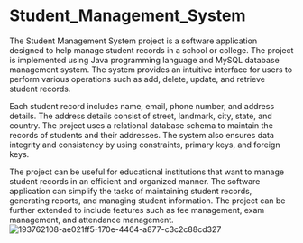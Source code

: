 # Student_Management_System
The Student Management System project is a software application designed to help manage student records in a school or college. The project is implemented using Java programming language and MySQL database management system. The system provides an intuitive interface for users to perform various operations such as add, delete, update, and retrieve student records.

Each student record includes name, email, phone number, and address details. The address details consist of street, landmark, city, state, and country. The project uses a relational database schema to maintain the records of students and their addresses. The system also ensures data integrity and consistency by using constraints, primary keys, and foreign keys.

The project can be useful for educational institutions that want to manage student records in an efficient and organized manner. The software application can simplify the tasks of maintaining student records, generating reports, and managing student information. The project can be further extended to include features such as fee management, exam management, and attendance management.
![193762108-ae021ff5-170e-4464-a877-c3c2c88cd327](https://user-images.githubusercontent.com/70679523/227517693-dcd74e3d-b73b-4454-ae7d-5fc684315f10.png)
